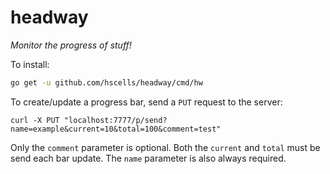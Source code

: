 # headway

_Monitor the progress of stuff!_

To install:

```bash
go get -u github.com/hscells/headway/cmd/hw
```

To create/update a progress bar, send a `PUT` request to the server:

```
curl -X PUT "localhost:7777/p/send?name=example&current=10&total=100&comment=test"
```

Only the `comment` parameter is optional. Both the `current` and `total` must be send each bar update. The `name` parameter is also always required.
